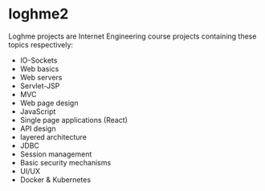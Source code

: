 # loghme2

Loghme projects are Internet Engineering course projects containing these topics respectively:
- IO-Sockets
- Web basics
- Web servers
- Servlet-JSP
- MVC
- Web page design
- JavaScript
- Single page applications (React)
- API design
- layered architecture
- JDBC
- Session management
- Basic security mechanisms
- UI/UX
- Docker & Kubernetes
